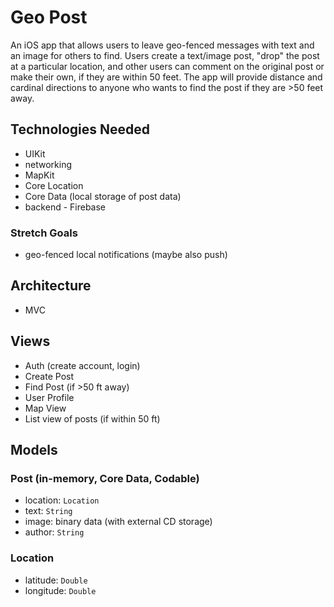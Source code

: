 # Geo Post

An iOS app that allows users to leave geo-fenced messages with text and an image for others to find. Users create a text/image post, "drop" the post at a particular location, and other users can comment on the original post or make their own, if they are within 50 feet. The app will provide distance and cardinal directions to anyone who wants to find the post if they are >50 feet away.

## Technologies Needed
* UIKit
* networking
* MapKit
* Core Location
* Core Data (local storage of post data)
* backend - Firebase

### Stretch Goals
* geo-fenced local notifications (maybe also push)

## Architecture
* MVC

## Views
* Auth (create account, login)
* Create Post
* Find Post (if >50 ft away)
* User Profile
* Map View
* List view of posts (if within 50 ft)

## Models
### Post (in-memory, Core Data, Codable)
* location: `Location`
* text: `String`
* image: binary data (with external CD storage)
* author: `String`

### Location
* latitude: `Double`
* longitude: `Double`
